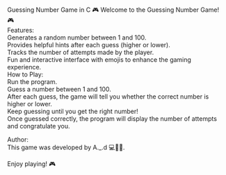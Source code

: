 Guessing Number Game in C
🎮 Welcome to the Guessing Number Game! 🎮
<br>
Features:<br>
Generates a random number between 1 and 100.<br>
Provides helpful hints after each guess (higher or lower).<br>
Tracks the number of attempts made by the player.<br>
Fun and interactive interface with emojis to enhance the gaming experience.<br>
How to Play:<br>
Run the program.<br>
Guess a number between 1 and 100.<br>
After each guess, the game will tell you whether the correct number is higher or lower.<br>
Keep guessing until you get the right number!<br>
Once guessed correctly, the program will display the number of attempts and congratulate you.<br>

Author:<br>
This game was developed by A._.d 💻👨‍💻.<br>

Enjoy playing! 🎮<br>
